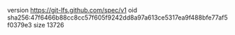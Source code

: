 version https://git-lfs.github.com/spec/v1
oid sha256:47f6466b88cc8cc57f605f9242dd8a97a613ce5317ea9f488bfe77af5f0379e3
size 13726

